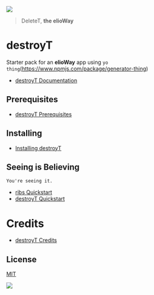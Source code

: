 ![](https://elioway.gitlab.io/ribs/destroyT/elio-destroy-t-logo.png)

> DeleteT, **the elioWay**

# destroyT

Starter pack for an **elioWay** app using `yo thing`(<https://www.npmjs.com/package/generator-thing>)

- [destroyT Documentation](https://elioway.gitlab.io/ribs/destroyT/)

## Prerequisites

- [destroyT Prerequisites](https://elioway.gitlab.io/ribs/destroyT/installing.html)

## Installing

- [Installing destroyT](https://elioway.gitlab.io/ribs/destroyT/installing.html)

## Seeing is Believing

```
You're seeing it.
```

- [ribs Quickstart](https://elioway.gitlab.io/ribs/quickstart.html)
- [destroyT Quickstart](https://elioway.gitlab.io/ribs/destroyT/quickstart.html)

# Credits

- [destroyT Credits](https://elioway.gitlab.io/ribs/destroyT/credits.html)

## License

[MIT](license)

![](https://elioway.gitlab.io/ribs/destroyT/apple-touch-icon.png)
